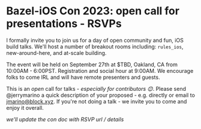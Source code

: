 # Bazel-iOS Con 2023: open call for presentations - RSVPs

I formally invite you to join us for a day of open community and fun, iOS build
talks.  We'll host a number of breakout rooms including: `rules_ios`,
new-around-here, and at-scale building.

The event will be held on September 27th at $TBD, Oakland, CA from 10:00AM -
6:00PST. Registration and social hour at 9:00AM. We encourage folks to come IRL
and will have remote presenters and guests.

This is an _open_ call for talks - _especially for contributors 😊_. Please send
@jerrymarino a quick description of your proposed - e.g.  directly or email to
jmarino@block.xyz. If you're not doing a talk - we invite you to come and enjoy
it overall.

_we'll update the con doc with RSVP url / details_

